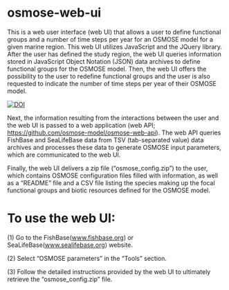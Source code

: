 # osmose-web-ui

This is a web user interface (web UI) that allows a user to define functional groups and a number of time steps per year for an OSMOSE model for a given marine region. This web UI utilizes JavaScript and the JQuery library. After the user has defined the study region, the web UI queries information stored in JavaScript Object Notation (JSON) data archives to define functional groups for the OSMOSE model. Then, the web UI offers the possibility to the user to redefine functional groups and the user is also requested to indicate the number of time steps per year of their OSMOSE model.

[![DOI](https://zenodo.org/badge/57102270.svg)](https://zenodo.org/badge/latestdoi/57102270)

Next, the information resulting from the interactions between the user and the web UI is passed to a web application (web API; https://github.com/osmose-model/osmose-web-api). The web API queries FishBase and SeaLifeBase data from TSV (tab-separated value) data archives and processes these data to generate OSMOSE input parameters, which are communicated to the web UI.

Finally, the web UI delivers a zip file (“osmose_config.zip”) to the user, which contains OSMOSE configuration files filled with information, as well as a “README” file and a CSV file listing the species making up the focal functional groups and biotic resources defined for the OSMOSE model.

# To use the web UI:

(1) Go to the FishBase(www.fishbase.org) or SeaLifeBase(www.sealifebase.org) website.

(2) Select “OSMOSE parameters” in the “Tools” section.

(3) Follow the detailed instructions provided by the web UI to ultimately retrieve the “osmose_config.zip” file.

